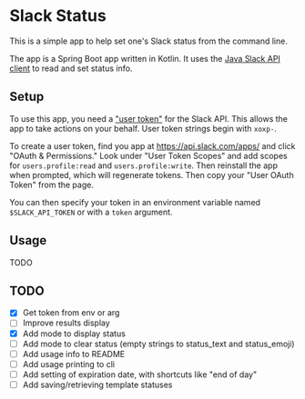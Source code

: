 # Slack Status

This is a simple app to help set one's Slack status from the command line.

The app is a Spring Boot app written in Kotlin. It uses the [Java Slack API client](https://github.com/slackapi/java-slack-sdk#slack-api-client) 
to read and set status info.

## Setup

To use this app, you need a ["user token"](https://api.slack.com/authentication/token-types#user) for the Slack API. 
This allows the app to take actions on your behalf. User token strings begin with `xoxp-`.

To create a user token, find you app at https://api.slack.com/apps/ and click "OAuth & Permissions." Look under 
"User Token Scopes" and add scopes for `users.profile:read` and `users.profile:write`. Then reinstall the app when 
prompted, which will regenerate tokens. Then copy your "User OAuth Token" from the page.

You can then specify your token in an environment variable named `$SLACK_API_TOKEN` or with a `token` argument.

## Usage

TODO

## TODO

- [x] Get token from env or arg
- [ ] Improve results display
- [x] Add mode to display status
- [ ] Add mode to clear status (empty strings to status_text and status_emoji)
- [ ] Add usage info to README
- [ ] Add usage printing to cli
- [ ] Add setting of expiration date, with shortcuts like "end of day"
- [ ] Add saving/retrieving template statuses

